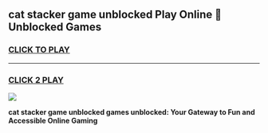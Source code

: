 
## cat stacker game unblocked Play Online 👋 Unblocked Games
<h3>
<a href="https://premium.freeplayer.one?title=cat_stacker_game_unblocked&ref=19F">CLICK TO PLAY</a></h3>
<hr>

<h3>
<a href="https://premium.freeplayer.one?title=cat_stacker_game_unblocked&ref=19F">CLICK 2 PLAY</a>
  
</h3>

<a href="https://premium.freeplayer.one?title=cat_stacker_game_unblocked&ref=19F"><img src="https://clearcache.store/games.png"></a>


**cat stacker game unblocked games unblocked: Your Gateway to Fun and Accessible Online Gaming**
